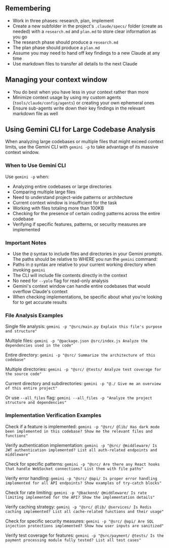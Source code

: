 ## Remembering

- Work in three phases: research, plan, implement
- Create a new subfolder in the project's `.claude/specs/` folder (create as needed) with a `research.md` and `plan.md` to store clear information as you go
- The research phase should produce a `research.md`
- The plan phase should produce a `plan.md`
- Assume you may need to hand off key findings to a new Claude at any time
- Use markdown files to transfer all details to the next Claude

## Managing your context window

- You do best when you have less in your context rather than more
- Minimize context usage by using my custom agents (`tools/claude/config/agents`) or creating your own ephemeral ones
- Ensure sub-agents write down their key findings in the relevant markdown file as well

## Using Gemini CLI for Large Codebase Analysis

When analyzing large codebases or multiple files that might exceed context limits, use the Gemini CLI with `gemini -p` to take advantage of its massive context window.

<!-- Reference: https://www.reddit.com/r/ChatGPTCoding/comments/1lm3fxq/gemini_cli_is_awesome_but_only_when_you_make/ -->

### When to Use Gemini CLI

Use `gemini -p` when:

- Analyzing entire codebases or large directories
- Comparing multiple large files
- Need to understand project-wide patterns or architecture
- Current context window is insufficient for the task
- Working with files totaling more than 100KB
- Checking for the presence of certain coding patterns across the entire codebase
- Verifying if specific features, patterns, or security measures are implemented

### Important Notes

- Use the `@` syntax to include files and directories in your Gemini prompts. The paths should be relative to WHERE you run the `gemini` command:
- Paths in `@` syntax are relative to your current working directory when invoking `gemini`
- The CLI will include file contents directly in the context
- No need for `--yolo` flag for read-only analysis
- Gemini's context window can handle entire codebases that would overflow Claude's context
- When checking implementations, be specific about what you're looking for to get accurate results

### File Analysis Examples

Single file analysis:
`gemini -p "@src/main.py Explain this file's purpose and structure"`

Multiple files:
`gemini -p "@package.json @src/index.js Analyze the dependencies used in the code"`

Entire directory:
`gemini -p "@src/ Summarize the architecture of this codebase"`

Multiple directories:
`gemini -p "@src/ @tests/ Analyze test coverage for the source code"`

Current directory and subdirectories:
`gemini -p "@./ Give me an overview of this entire project"`

Or use `--all_files` flag:
`gemini --all_files -p "Analyze the project structure and dependencies"`

### Implementation Verification Examples

Check if a feature is implemented:
`gemini -p "@src/ @lib/ Has dark mode been implemented in this codebase? Show me the relevant files and functions"`

Verify authentication implementation:
`gemini -p "@src/ @middleware/ Is JWT authentication implemented? List all auth-related endpoints and middleware"`

Check for specific patterns:
`gemini -p "@src/ Are there any React hooks that handle WebSocket connections? List them with file paths"`

Verify error handling:
`gemini -p "@src/ @api/ Is proper error handling implemented for all API endpoints? Show examples of try-catch blocks"`

Check for rate limiting:
`gemini -p "@backend/ @middleware/ Is rate limiting implemented for the API? Show the implementation details"`

Verify caching strategy:
`gemini -p "@src/ @lib/ @services/ Is Redis caching implemented? List all cache-related functions and their usage"`

Check for specific security measures:
`gemini -p "@src/ @api/ Are SQL injection protections implemented? Show how user inputs are sanitized"`

Verify test coverage for features:
`gemini -p "@src/payment/ @tests/ Is the payment processing module fully tested? List all test cases"`
